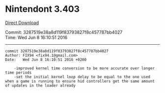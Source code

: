 # Nintendont 3.403
[Direct Download](./Nintendont.zip)

Commit: 3287519e38a8d119f83793827f8c457787bb4027  
Time: Wed Jun 8 16:10:51 2016   

-----

```
commit 3287519e38a8d119f83793827f8c457787bb4027
Author: FIX94 <fix94.1@gmail.com>
Date:   Wed Jun 8 16:10:51 2016 +0200

    -improved kernel time conversion to be more accurate over longer time periods
    -set the initial kernel loop delay to be equal to the one used when a game is running to ensure hid controllers get the same amount of updates in the loader already
```
